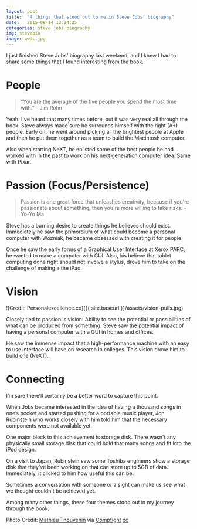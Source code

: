 ```yaml
---
layout: post
title:  "4 things that stood out to me in Steve Jobs' biography"
date:   2015-08-14 13:24:25
categories: steve jobs biography
img: stevebio
image: wwdc.jpg
---
```



I just finished Steve Jobs' biography last weekend, and I knew I had to share some things that I found interesting from the book.

# People


> “You are the average of the five people you spend the most time with.” - Jim Rohn

Yeah. I've heard that many times before, but it was very real all through the book. Steve always made sure he surrounds himself with the right (A+) people. Early on, he went around picking all the brightest people at Apple and then he put them together as a team to build the Macintosh computer.

Also when starting NeXT, he enlisted some of the best people he had worked with in the past to work on his next generation computer idea. Same with Pixar.

# Passion (Focus/Persistence)

> Passion is one great force that unleashes creativity, because if you're passionate about something, then you're more willing to take risks. -Yo-Yo Ma

Steve has a burning desire to create things he believes should exist. Immediately he saw the primordium of what could become a personal computer with Wozniak, he became obsessed with creating it for people.

Once he saw the early forms of a Graphical User Interface at Xerox PARC, he wanted to make a computer with GUI. Also, his believe that tablet computing done right should not involve a stylus, drove him to take on the challenge of making a the iPad.

# Vision

![Credit: Personalexcellence.co]({{ site.baseurl }}/assets/vision-pulls.jpg)

Closely tied to passion is vision: Ability to see the potential or possibilities of what can be produced from something. Steve saw the potential impact of having a personal computer with a GUI in homes and offices.

He saw the immense impact that a high-performance machine with an easy to use interface will have on research in colleges. This vision drove him to build one (NeXT).


# Connecting

I’m sure there’ll certainly be a better word to capture this point.

When Jobs became interested in the idea of having a thousand songs in one’s pocket and started pushing for a portable music player, Jon Rubinstein who works closely with him told him that the necessary components were not available yet.

One major block to this achievement is storage disk. There wasn't any physically small storage disk that could hold that many songs and fit into the iPod design.

On a visit to Japan, Rubinstein saw some Toshiba engineers show a storage disk that they’ve been working on that can store up to 5GB of data. Immediately, it clicked to him how useful this can be.

Sometimes a conversation with someone or a sight can make us see what we thought couldn’t be achieved yet.

Among many other things, these four themes stood out in my journey through the book.


<p class="credits">Photo Credit: <a href="https://www.flickr.com/photos/81607647@N00/2566168231/">Mathieu Thouvenin</a> via <a href="http://compfight.com">Compfight</a> <a href="https://creativecommons.org/licenses/by-nc-nd/2.0/">cc</a></p>



